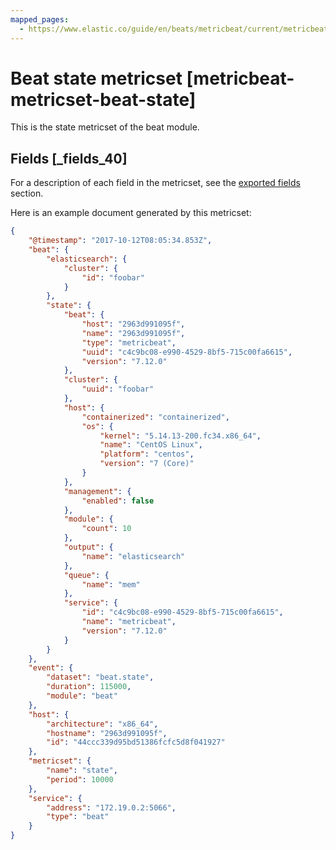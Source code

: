 ```yaml
---
mapped_pages:
  - https://www.elastic.co/guide/en/beats/metricbeat/current/metricbeat-metricset-beat-state.html
---
```


# Beat state metricset [metricbeat-metricset-beat-state]

This is the state metricset of the beat module.

## Fields [_fields_40]

For a description of each field in the metricset, see the [exported fields](/reference/metricbeat/exported-fields-beat.md) section.

Here is an example document generated by this metricset:

```json
{
    "@timestamp": "2017-10-12T08:05:34.853Z",
    "beat": {
        "elasticsearch": {
            "cluster": {
                "id": "foobar"
            }
        },
        "state": {
            "beat": {
                "host": "2963d991095f",
                "name": "2963d991095f",
                "type": "metricbeat",
                "uuid": "c4c9bc08-e990-4529-8bf5-715c00fa6615",
                "version": "7.12.0"
            },
            "cluster": {
                "uuid": "foobar"
            },
            "host": {
                "containerized": "containerized",
                "os": {
                    "kernel": "5.14.13-200.fc34.x86_64",
                    "name": "CentOS Linux",
                    "platform": "centos",
                    "version": "7 (Core)"
                }
            },
            "management": {
                "enabled": false
            },
            "module": {
                "count": 10
            },
            "output": {
                "name": "elasticsearch"
            },
            "queue": {
                "name": "mem"
            },
            "service": {
                "id": "c4c9bc08-e990-4529-8bf5-715c00fa6615",
                "name": "metricbeat",
                "version": "7.12.0"
            }
        }
    },
    "event": {
        "dataset": "beat.state",
        "duration": 115000,
        "module": "beat"
    },
    "host": {
        "architecture": "x86_64",
        "hostname": "2963d991095f",
        "id": "44ccc339d95bd51386fcfc5d8f041927"
    },
    "metricset": {
        "name": "state",
        "period": 10000
    },
    "service": {
        "address": "172.19.0.2:5066",
        "type": "beat"
    }
}
```


